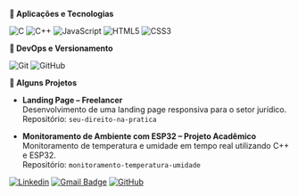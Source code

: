 **🌷 Aplicações e Tecnologias**

![C](https://img.shields.io/badge/-C-00599C?style=flat&logo=c&logoColor=white)
![C++](https://img.shields.io/badge/-C++-00599C?style=flat&logo=c%2B%2B&logoColor=white)
![JavaScript](https://img.shields.io/badge/-JavaScript-F7DF1E?style=flat&logo=javascript&logoColor=black)
![HTML5](https://img.shields.io/badge/-HTML5-E34F26?style=flat&logo=html5&logoColor=white)
![CSS3](https://img.shields.io/badge/-CSS3-1572B6?style=flat&logo=css3&logoColor=white)

**🌸 DevOps e Versionamento**

![Git](https://img.shields.io/badge/-Git-333333?style=flat&logo=git)
![GitHub](https://img.shields.io/badge/-GitHub-333333?style=flat&logo=github)

**🌼 Alguns Projetos**

- **Landing Page – Freelancer**  
  Desenvolvimento de uma landing page responsiva para o setor jurídico.  
  Repositório: `seu-direito-na-pratica`

- **Monitoramento de Ambiente com ESP32 – Projeto Acadêmico**  
  Monitoramento de temperatura e umidade em tempo real utilizando C++ e ESP32.  
  Repositório: `monitoramento-temperatura-umidade`

[![Linkedin](https://img.shields.io/badge/-LinkedIn-blue?style=flat-square&logo=Linkedin&logoColor=white&link=https://www.linkedin.com/in/luanarev/)](https://www.linkedin.com/in/luanarev/)
[![Gmail Badge](https://img.shields.io/badge/-luanarevbd@gmail.com-006bed?style=flat-square&logo=Gmail&logoColor=white&link=mailto:luanarevbd@gmail.com)](mailto:luanarevbd@gmail.com)
[![GitHub](https://img.shields.io/github/followers/luarev?label=follow&style=social)](https://github.com/luarev)
